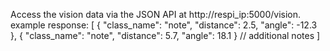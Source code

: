 Access the vision data via the JSON API at http://respi_ip:5000/vision. example response:
[
    {
        "class_name": "note",
        "distance": 2.5,
        "angle": -12.3
    },
    {
        "class_name": "note",
        "distance": 5.7,
        "angle": 18.1
    }
    // additional notes
]
